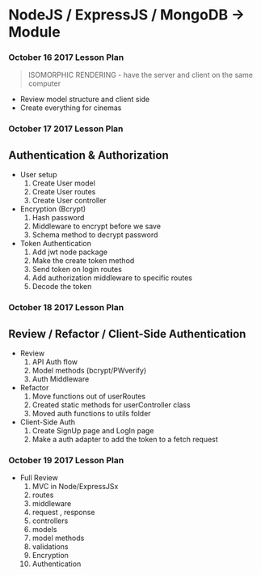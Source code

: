 # NodeJS / ExpressJS / MongoDB  -> Module

### October 16 2017 Lesson Plan
> ISOMORPHIC RENDERING - have the server and client on the same computer
- Review model structure and client side
- Create everything for cinemas

### October 17 2017 Lesson Plan
## Authentication & Authorization
- User setup
  1. Create User model
  2. Create User routes
  3. Create User controller
- Encryption (Bcrypt)
  1. Hash password
  2. Middleware to encrypt before we save
  3. Schema method to decrypt password
- Token Authentication
  1. Add jwt node package
  2. Make the create token method
  3. Send token on login routes
  4. Add authorization middleware to specific routes
  5. Decode the token

### October 18 2017 Lesson Plan
## Review / Refactor / Client-Side Authentication
- Review
  1. API Auth flow
  2. Model methods (bcrypt/PWverify)
  3. Auth Middleware
- Refactor
  1. Move functions out of userRoutes
  2. Created static methods for userController class
  3. Moved auth functions to utils folder
- Client-Side Auth
  1. Create SignUp page and LogIn page
  2. Make a auth adapter to add the token to a fetch request

### October 19 2017 Lesson Plan
- Full Review
  1. MVC in Node/ExpressJSx
  2. routes
  3. middleware
  4. request , response
  5. controllers
  6. models
  7. model methods
  8. validations
  9. Encryption
  10. Authentication
